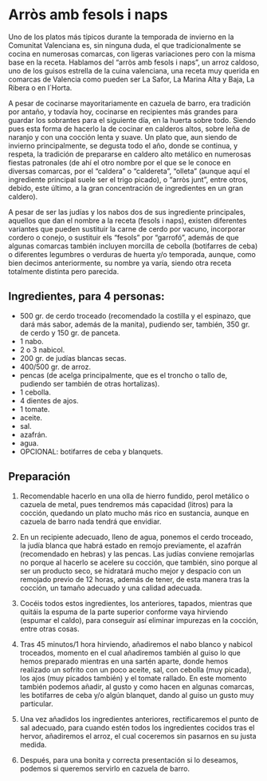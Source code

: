 # Arròs amb fesols i naps

Uno de los platos más típicos durante la temporada de invierno en la Comunitat Valenciana es, sin ninguna duda, el que tradicionalmente se cocina en numerosas comarcas, con ligeras variaciones pero con la misma base en la receta. Hablamos del “arròs amb fesols i naps”, un arroz caldoso, uno de los guisos estrella de la cuina valenciana, una receta muy querida en comarcas de Valencia como pueden ser La Safor, La Marina Alta y Baja, La Ribera o en l´Horta.


A pesar de cocinarse mayoritariamente en cazuela de barro, era tradición por antaño, y todavía hoy, cocinarse en recipientes más grandes para guardar los sobrantes para el siguiente día, en la huerta sobre todo. Siendo pues esta forma de hacerlo la de cocinar en calderos altos, sobre leña de naranjo y con una cocción lenta y suave. Un plato que, aun siendo de invierno principalmente, se degusta todo el año, donde se continua, y respeta, la tradición de prepararse en caldero alto metálico en numerosas fiestas patronales (de ahí el otro nombre por el que se le conoce en diversas comarcas, por el “caldera” o “caldereta”, “olleta” (aunque aquí el ingrediente principal suele ser el trigo picado), o “arròs junt”, entre otros, debido, este último, a la gran concentración de ingredientes en un gran caldero).

A pesar de ser las judías y los nabos dos de sus ingrediente principales, aquellos que dan el nombre a la receta (fesols i naps), existen diferentes variantes que pueden sustituir la carne de cerdo por vacuno, incorporar cordero o conejo, o sustituir els “fesols” por “garrofó”, además de que algunas comarcas también incluyen morcilla de cebolla (botifarres de ceba) o diferentes legumbres o verduras de huerta y/o temporada, aunque, como bien decimos anteriormente, su nombre ya varía, siendo otra receta totalmente distinta pero parecida.

## Ingredientes, para 4 personas:

- 500 gr. de cerdo troceado (recomendado la costilla y el espinazo, que dará más sabor, además de la manita), pudiendo ser, también, 350 gr. de cerdo y 150 gr. de panceta.
- 1 nabo.
- 2 o 3 nabicol.
- 200 gr. de judías blancas secas.
- 400/500 gr. de arroz.
- pencas (de acelga principalmente, que es el troncho o tallo de, pudiendo ser también de otras hortalizas).
- 1 cebolla.
- 4 dientes de ajos.
- 1 tomate.
- aceite.
- sal.
- azafrán.
- agua.
- OPCIONAL: botifarres de ceba y blanquets.

## Preparación

1. Recomendable hacerlo en una olla de hierro fundido, perol metálico o cazuela de metal, pues tendremos más capacidad (litros) para la cocción, quedando un plato mucho más rico en sustancia, aunque en cazuela de barro nada tendrá que envidiar.

2. En un recipiente adecuado, lleno de agua, ponemos el cerdo troceado, la judía blanca que habrá estado en remojo previamente, el azafrán (recomendado en hebras) y las pencas. Las judías conviene remojarlas no porque al hacerlo se acelere su cocción, que también, sino porque al ser un producto seco, se hidratará mucho mejor y despacio con un remojado previo de 12 horas, además de tener, de esta manera tras la cocción, un tamaño adecuado y una calidad adecuada.

3. Cocéis todos estos ingredientes, los anteriores, tapados, mientras que quitáis la espuma de la parte superior conforme vaya hirviendo (espumar el caldo), para conseguir así eliminar impurezas en la cocción, entre otras cosas.

4. Tras 45 minutos/1 hora hirviendo, añadiremos el nabo blanco y nabicol troceados, momento en el cual añadiremos también al guiso lo que hemos preparado mientras en una sartén aparte, donde hemos realizado un sofrito con un poco aceite, sal, con cebolla (muy picada), los ajos (muy picados también) y el tomate rallado. 
En este momento también podemos añadir, al gusto y como hacen en algunas comarcas, les botifarres de ceba y/o algún blanquet, dando al guiso un gusto muy particular.

5. Una vez añadidos los ingredientes anteriores, rectificaremos el punto de sal adecuado, para cuando estén todos los ingredientes cocidos tras el hervor, añadiremos el arroz, el cual coceremos sin pasarnos en su justa medida.

6. Después, para una bonita y correcta presentación si lo deseamos, podemos si queremos servirlo en cazuela de barro.

